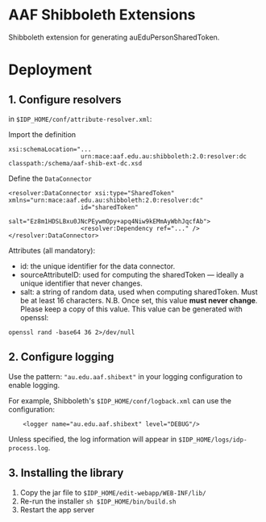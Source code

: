 # AAF Shibboleth Extensions

Shibboleth extension for generating auEduPersonSharedToken.

# Deployment

## 1. Configure resolvers

in `$IDP_HOME/conf/attribute-resolver.xml`:

Import the definition
```
xsi:schemaLocation="...
                    urn:mace:aaf.edu.au:shibboleth:2.0:resolver:dc classpath:/schema/aaf-shib-ext-dc.xsd
```

Define the `DataConnector`
```
<resolver:DataConnector xsi:type="SharedToken" xmlns="urn:mace:aaf.edu.au:shibboleth:2.0:resolver:dc"
                    id="sharedToken"
                    salt="Ez8m1HDSLBxu0JNcPEywmOpy+apq4Niw9kEMmAyWbhJqcfAb">
                    <resolver:Dependency ref="..." />
</resolver:DataConnector>
``` 

Attributes (all mandatory):

- id: the unique identifier for the data connector.
- sourceAttributeID: used for computing the sharedToken — ideally a unique identifier that never changes.
- salt: a string of random data, used when computing sharedToken. Must be at least 16 characters. N.B. Once set, 
this value **must never change**. Please keep a copy of this value. This value can be generated with openssl:
                                                      
```
openssl rand -base64 36 2>/dev/null
```

## 2. Configure logging

Use the pattern: `"au.edu.aaf.shibext"` in your logging configuration to enable logging.

For example, Shibboleth's `$IDP_HOME/conf/logback.xml` can use the configuration:
```
    <logger name="au.edu.aaf.shibext" level="DEBUG"/>
```
Unless specified, the log information will appear in `$IDP_HOME/logs/idp-process.log`.

## 3. Installing the library

1. Copy the jar file to `$IDP_HOME/edit-webapp/WEB-INF/lib/`
2. Re-run the installer `sh $IDP_HOME/bin/build.sh`
3. Restart the app server

